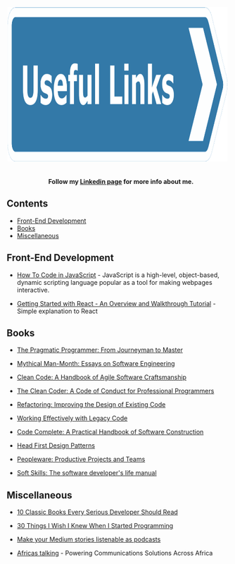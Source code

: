 <div align="center">
	<img width="500" height="350" src="media/useful-links.png" alt="Useful-links">
	<br>
	<br>
	<br>
</div>

<div align="center">
    <b>Follow my <a href="https://www.linkedin.com/in/edmond-christian-kouadio">Linkedin page</a> for more info about me.</b>
</div>

## Contents

- [Front-End Development](#front-end-development)
- [Books](#books)
- [Miscellaneous](#miscellaneous)

## Front-End Development

- [How To Code in JavaScript](https://www.digitalocean.com/community/tutorial_series/how-to-code-in-javascript) - JavaScript is a high-level, object-based, dynamic scripting language popular as a tool for making webpages interactive.

- [Getting Started with React - An Overview and Walkthrough Tutorial](https://www.taniarascia.com/getting-started-with-react/) - Simple explanation to React

## Books

- [The Pragmatic Programmer: From Journeyman to Master](http://93.174.95.29/_ads/D01ECC9809ED9B5D9A955913031C7511)

- [Mythical Man-Month: Essays on Software Engineering](http://93.174.95.29/_ads/9DA0A07BAA4D3F0107BB6B758B379FCB)

- [Clean Code: A Handbook of Agile Software Craftsmanship](http://93.174.95.29/_ads/838CC6AC8CB0D8DDB98FDB1AE0C8A443)

- [The Clean Coder: A Code of Conduct for Professional Programmers](http://93.174.95.29/_ads/6D13198916038A3FF8C8DF5B84B4E76B)

- [Refactoring: Improving the Design of Existing Code](http://93.174.95.29/_ads/59D9309E6EE8107844BCFE6E4BDC6C2E)

- [Working Effectively with Legacy Code](http://93.174.95.29/_ads/5F66287D0FF9E2907A9648C6B2B5F388)

- [Code Complete: A Practical Handbook of Software Construction](http://93.174.95.29/_ads/726064867010F12604399D55F1DA120B)

- [Head First Design Patterns](http://93.174.95.29/_ads/5E4AE46582D52F32F692B55E811F2459)

- [Peopleware: Productive Projects and Teams](http://93.174.95.29/_ads/DC3C1F6159EA84F62B28CAE89EEDB034)

- [Soft Skills: The software developer's life manual](http://93.174.95.29/_ads/7CAA09CD44CAAF68A1ADC5F6C5A46F33)

## Miscellaneous

- [10 Classic Books Every Serious Developer Should Read](https://dzone.com/articles/must-read-book-list-for-programmers?source=post_page---------------------------)

- [30 Things I Wish I Knew When I Started Programming](https://medium.com/better-programming/30-short-things-i-wish-i-knew-all-this-when-i-started-programming-b17667e3df0c)

- [Make your Medium stories listenable as podcasts](https://play.ht/extension/?utm_source=medium&utm_medium=b17667e3df0c&utm_campaign=powered_by_play_ht)

- [Africas talking](https://africastalking.com/) - Powering Communications Solutions Across Africa